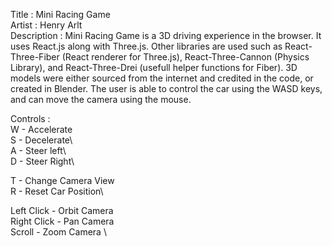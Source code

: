 Title : Mini Racing Game\
Artist  : Henry Arlt\
Description : Mini Racing Game is a 3D driving experience in the browser. It uses React.js along with Three.js. Other libraries are used such as React-Three-Fiber (React renderer for Three.js), React-Three-Cannon (Physics Library), and React-Three-Drei (usefull helper functions for Fiber). 3D models were either sourced from the internet and credited in the code, or created in Blender. The user is able to control the car using the WASD keys, and can move the camera using the mouse. 

Controls : \
W - Accelerate\
S - Decelerate\   
A - Steer left\      
D - Steer Right\

T - Change Camera View\
R - Reset Car Position\

Left Click - Orbit Camera\
Right Click - Pan Camera\
Scroll - Zoom Camera  \
